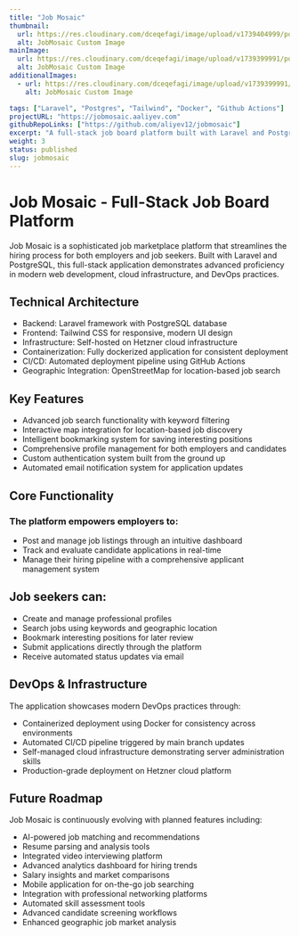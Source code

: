 ```yaml
---
title: "Job Mosaic"
thumbnail:
  url: https://res.cloudinary.com/dceqefagi/image/upload/v1739404999/portfolio/job_mosaic_800x450_yagrh3.jpg
  alt: JobMosaic Custom Image
mainImage:
  url: https://res.cloudinary.com/dceqefagi/image/upload/v1739399991/portfolio/job_mosaic_1600x900_un7abv.jpg
  alt: JobMosaic Custom Image
additionalImages:
  - url: https://res.cloudinary.com/dceqefagi/image/upload/v1739399991/portfolio/job_mosaic_1600x900_un7abv.jpg
    alt: JobMosaic Custom Image

tags: ["Laravel", "Postgres", "Tailwind", "Docker", "Github Actions"]
projectURL: "https://jobmosaic.aaliyev.com"
githubRepoLinks: ["https://github.com/aliyev12/jobmosaic"]
excerpt: "A full-stack job board platform built with Laravel and PostgreSQL that connects employers and job seekers through an intuitive interface."
weight: 3
status: published
slug: jobmosaic
---
```


# Job Mosaic - Full-Stack Job Board Platform

Job Mosaic is a sophisticated job marketplace platform that streamlines the hiring process for both employers and job seekers. Built with Laravel and PostgreSQL, this full-stack application demonstrates advanced proficiency in modern web development, cloud infrastructure, and DevOps practices.

## Technical Architecture

- Backend: Laravel framework with PostgreSQL database
- Frontend: Tailwind CSS for responsive, modern UI design
- Infrastructure: Self-hosted on Hetzner cloud infrastructure
- Containerization: Fully dockerized application for consistent deployment
- CI/CD: Automated deployment pipeline using GitHub Actions
- Geographic Integration: OpenStreetMap for location-based job search

## Key Features

- Advanced job search functionality with keyword filtering
- Interactive map integration for location-based job discovery
- Intelligent bookmarking system for saving interesting positions
- Comprehensive profile management for both employers and candidates
- Custom authentication system built from the ground up
- Automated email notification system for application updates

## Core Functionality

### The platform empowers employers to:

- Post and manage job listings through an intuitive dashboard
- Track and evaluate candidate applications in real-time
- Manage their hiring pipeline with a comprehensive applicant management system

## Job seekers can:

- Create and manage professional profiles
- Search jobs using keywords and geographic location
- Bookmark interesting positions for later review
- Submit applications directly through the platform
- Receive automated status updates via email

## DevOps & Infrastructure

The application showcases modern DevOps practices through:

- Containerized deployment using Docker for consistency across environments
- Automated CI/CD pipeline triggered by main branch updates
- Self-managed cloud infrastructure demonstrating server administration skills
- Production-grade deployment on Hetzner cloud platform

## Future Roadmap

Job Mosaic is continuously evolving with planned features including:

- AI-powered job matching and recommendations
- Resume parsing and analysis tools
- Integrated video interviewing platform
- Advanced analytics dashboard for hiring trends
- Salary insights and market comparisons
- Mobile application for on-the-go job searching
- Integration with professional networking platforms
- Automated skill assessment tools
- Advanced candidate screening workflows
- Enhanced geographic job market analysis
